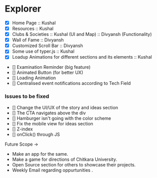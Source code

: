 # Explorer

- [x] Home Page :: Kushal
- [x] Resources :: Kushal
- [x] Clubs & Societies :: Kushal (UI and Map) :: Divyansh (Functionality)
- [x] Wall of Fame :: Divyansh
- [x] Customized Scroll Bar :: Divyansh
- [x] Some use of typer.js :: Kushal
- [x] Loadup Animations for different sections and its elements :: Kushal

- [] Examination Reminder (big feature)
- [] Animated Button (for better UX)
- [] Loading Animation 
- [] Centralised event notifications according to Tech Field

### Issues to be fixed

- [] Change the UI/UX of the story and ideas section
- [] The CTA navigates above the div
- [] Hamburger isn't going with the color scheme 
- [] Fix the mobile view for ideas section
- [] Z-index
- [] onClick() through JS

Future Scope -> 
- Make an app for the same.
- Make a game for directions of Chitkara University.
- Open Source section for others to showcase their projects.
- Weekly Email regarding oppurtunities .

